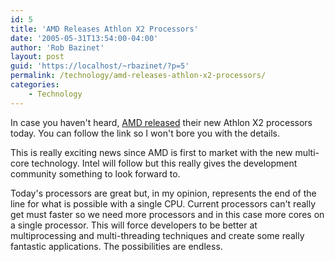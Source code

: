 ```yaml
---
id: 5
title: 'AMD Releases Athlon X2 Processors'
date: '2005-05-31T13:54:00-04:00'
author: 'Rob Bazinet'
layout: post
guid: 'https://localhost/~rbazinet/?p=5'
permalink: /technology/amd-releases-athlon-x2-processors/
categories:
    - Technology
---
```


In case you haven't heard, [AMD released](https://www.informationweek.com/story/showArticle.jhtml;jsessionid=3ZIM0BWZKO440QSNDBCCKH0CJUMEKJVN?articleID=163702141) their new Athlon X2 processors today. You can follow the link so I won't bore you with the details.

This is really exciting news since AMD is first to market with the new multi-core technology. Intel will follow but this really gives the development community something to look forward to.

Today's processors are great but, in my opinion, represents the end of the line for what is possible with a single CPU. Current processors can't really get must faster so we need more processors and in this case more cores on a single processor. This will force developers to be better at multiprocessing and multi-threading techniques and create some really fantastic applications. The possibilities are endless.